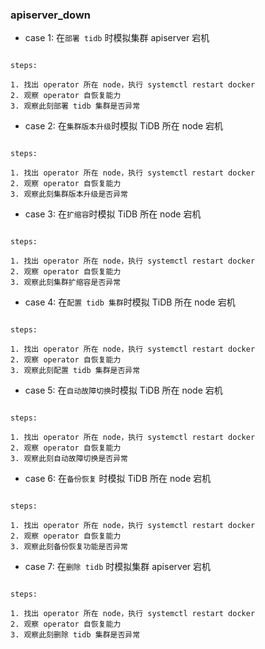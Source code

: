 ### apiserver_down

- case 1: 在`部署 tidb` 时模拟集群 apiserver 宕机


```

steps:

1. 找出 operator 所在 node，执行 systemctl restart docker 
2. 观察 operator 自恢复能力
3. 观察此刻部署 tidb 集群是否异常

```

- case 2: 在`集群版本升级`时模拟 TiDB 所在 node 宕机


```

steps:

1. 找出 operator 所在 node，执行 systemctl restart docker 
2. 观察 operator 自恢复能力
3. 观察此刻集群版本升级是否异常

```

- case 3: 在`扩缩容`时模拟 TiDB 所在 node 宕机


```

steps:

1. 找出 operator 所在 node，执行 systemctl restart docker 
2. 观察 operator 自恢复能力
3. 观察此刻集群扩缩容是否异常

```

- case 4: 在`配置 tidb 集群`时模拟 TiDB 所在 node 宕机


```

steps:

1. 找出 operator 所在 node，执行 systemctl restart docker 
2. 观察 operator 自恢复能力
3. 观察此刻配置 tidb 集群是否异常

```

- case 5: 在`自动故障切换`时模拟 TiDB 所在 node 宕机


```

steps:

1. 找出 operator 所在 node，执行 systemctl restart docker 
2. 观察 operator 自恢复能力
3. 观察此刻自动故障切换是否异常

```

- case 6: 在`备份恢复` 时模拟 TiDB 所在 node 宕机


```

steps:

1. 找出 operator 所在 node，执行 systemctl restart docker 
2. 观察 operator 自恢复能力
3. 观察此刻备份恢复功能是否异常

```

- case 7: 在`删除 tidb` 时模拟集群 apiserver 宕机


```

steps:

1. 找出 operator 所在 node，执行 systemctl restart docker 
2. 观察 operator 自恢复能力
3. 观察此刻删除 tidb 集群是否异常

```